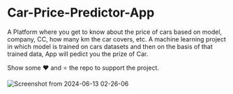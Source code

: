 # Car-Price-Predictor-App
A Platform where you get to know about the price of cars based on model, company, CC, how many km the car covers, etc. A machine learning project in which model is trained on cars datasets and then on the basis of that trained data, App will pedict you the prize of Car.


Show some ❤️ and ⭐ the repo to support the project.



![Screenshot from 2024-06-13 02-26-06](https://github.com/Mohammad-Moiz/Car-Price-Predictor-App/assets/127727314/6fbc70f1-e4b4-4c08-8f64-2cc46544a766)
